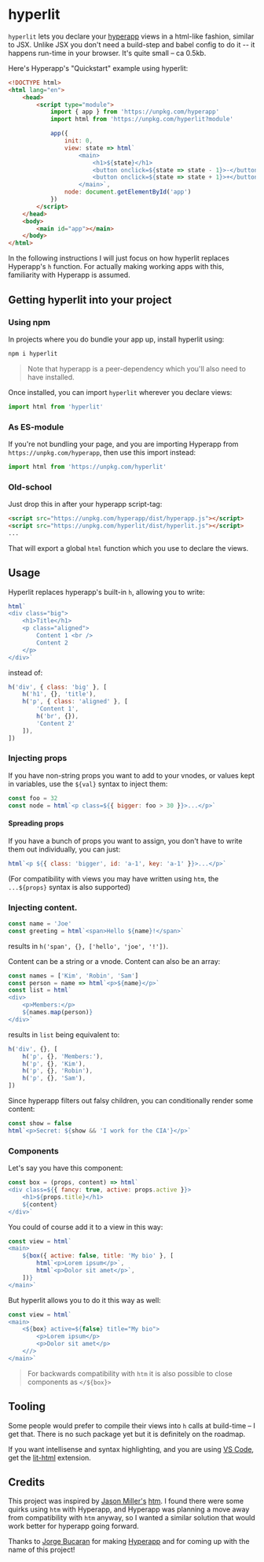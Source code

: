 # hyperlit

`hyperlit` lets you declare your [hyperapp](https://hyperapp.dev) views in a html-like fashion, similar to JSX. Unlike JSX you don't need a build-step and babel config to do it -- it happens run-time in your browser. It's quite small – ca 0.5kb.

Here's Hyperapp's "Quickstart" example using hyperlit:

```html
<!DOCTYPE html>
<html lang="en">
    <head>
        <script type="module">
            import { app } from 'https://unpkg.com/hyperapp'
            import html from 'https://unpkg.com/hyperlit?module'

            app({
                init: 0,
                view: state => html`
                    <main>
                        <h1>${state}</h1>
                        <button onclick=${state => state - 1}>-</button>
                        <button onclick=${state => state + 1}>+</button>
                    </main>`,
                node: document.getElementById('app')
            })
        </script>
    </head>
    <body>
        <main id="app"></main>
    </body>
</html>
```

In the following instructions I will just focus on how hyperlit replaces Hyperapp's `h` function. For actually making working apps with this, familiarity with Hyperapp is assumed.

## Getting hyperlit into your project

### Using npm

In projects where you do bundle your app up, install hyperlit using:

```sh
npm i hyperlit
```

> Note that hyperapp is a peer-dependency which you'll also need to have installed.

Once installed, you can import `hyperlit` wherever you declare views:

```js
import html from 'hyperlit'
```

### As ES-module

If you're not bundling your page, and you are importing Hyperapp from `https://unpkg.com/hyperapp`, then use this import instead:

```js
import html from 'https://unpkg.com/hyperlit'
```

### Old-school

Just drop this in after your hyperapp script-tag:

```html
<script src="https://unpkg.com/hyperapp/dist/hyperapp.js"></script>
<script src="https://unpkg.com/hyperlit/dist/hyperlit.js"></script>
...
```

That will export a global `html` function which you use to declare the views.

## Usage

Hyperlit replaces hyperapp's built-in `h`, allowing you to write:

```js
html`
<div class="big">
    <h1>Title</h1>
    <p class="aligned">
        Content 1 <br />
        Content 2
    </p>
</div>`
```

instead of:

```js
h('div', { class: 'big' }, [
    h('h1', {}, 'title'),
    h('p', { class: 'aligned' }, [
        'Content 1',
        h('br', {}),
        'Content 2'
    ]),
])
```

### Injecting props

If you have non-string props you want to add to your vnodes, or values kept in variables, use the `${val}` syntax to
inject them:

```js
const foo = 32
const node = html`<p class=${{ bigger: foo > 30 }}>...</p>`
```

#### Spreading props

If you have a bunch of props you want to assign, you don't have to write them out individually, you can just:

```js
html`<p ${{ class: 'bigger', id: 'a-1', key: 'a-1' }}>...</p>`
```

(For compatibility with views you may have written using `htm`, the `...${props}` syntax is also supported)

### Injecting content.

```js
const name = 'Joe'
const greeting = html`<span>Hello ${name}!</span>`
```

results in `h('span', {}, ['hello', 'joe', '!'])`.

Content can be a string or a vnode. Content can also be an array:

```js
const names = ['Kim', 'Robin', 'Sam']
const person = name => html`<p>${name}</p>`
const list = html`
<div>
    <p>Members:</p>
    ${names.map(person)}
</div>`
```

results in `list` being equivalent to:

```js
h('div', {}, [
    h('p', {}, 'Members:'),
    h('p', {}, 'Kim'),
    h('p', {}, 'Robin'),
    h('p', {}, 'Sam'),
])
```

Since hyperapp filters out falsy children, you can conditionally render some content:

```js
const show = false
html`<p>Secret: ${show && 'I work for the CIA'}</p>`
```

### Components

Let's say you have this component:

```js
const box = (props, content) => html`
<div class=${{ fancy: true, active: props.active }}>
    <h1>${props.title}</h1>
    ${content}
</div>`
```

You could of course add it to a view in this way:

```js
const view = html`
<main>
    ${box({ active: false, title: 'My bio' }, [
        html`<p>Lorem ipsum</p>`,
        html`<p>Dolor sit amet</p>`,
    ])}
</main>`
```

But hyperlit allows you to do it this way as well:

```js
const view = html`
<main>
    <${box} active=${false} title="My bio">
        <p>Lorem ipsum</p>
        <p>Dolor sit amet</p>
    <//>
</main>`
```

> For backwards compatibility with `htm` it is also possible to close components as `</${box}>`


## Tooling

Some people would prefer to compile their views into `h` calls at build-time – I get that. There is no such package yet but it is definitely on the roadmap.

If you want intellisense and syntax highlighting, and you are using [VS Code](https://code.visualstudio.com), get the [lit-html](https://marketplace.visualstudio.com/items?itemName=bierner.lit-html) extension.

## Credits

This project was inspired by [Jason Miller's](https://github.com/developit) [htm](https://github.com/developit/htm). I found there were some quirks using `htm` with Hyperapp, and Hyperapp was planning a move away from compatibility with `htm` anyway, so I wanted a similar solution that would work better for hyperapp going forward. 

Thanks to [Jorge Bucaran](https://github.com/jorgebucaran) for making [Hyperapp](https://github.com/jorgebucaran/hyperapp) and for coming up with the name of this project!
